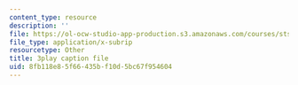 ```yaml
---
content_type: resource
description: ''
file: https://ol-ocw-studio-app-production.s3.amazonaws.com/courses/sts-081-innovation-systems-for-science-technology-energy-manufacturing-and-health-spring-2017/8fb118e85f66435bf10d5bc67f954604_RDvMzWDzZkc.srt
file_type: application/x-subrip
resourcetype: Other
title: 3play caption file
uid: 8fb118e8-5f66-435b-f10d-5bc67f954604
---
```

